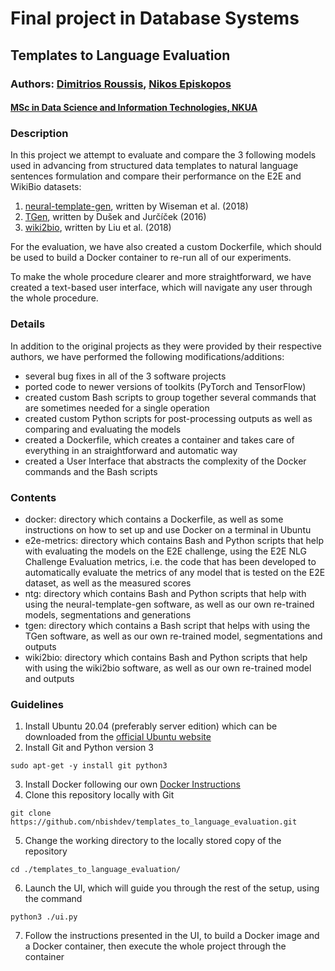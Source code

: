 # Final project in Database Systems
## Templates to Language Evaluation
### Authors: [Dimitrios Roussis](https://github.com/droussis/), [Nikos Episkopos](https://github.com/nbishdev/)
#### [MSc in Data Science and Information Technologies, NKUA](http://dsit.di.uoa.gr/)


### Description
In this project we attempt to evaluate and compare the 3 following models used in advancing from structured data templates to natural language sentences formulation and compare their performance on the E2E and WikiBio datasets:
1. [neural-template-gen](https://github.com/harvardnlp/neural-template-gen), written by Wiseman et al. (2018)
2. [TGen](https://github.com/UFAL-DSG/tgen), written by Dušek and Jurčíček (2016)
3. [wiki2bio](https://github.com/tyliupku/wiki2bio), written by Liu et al. (2018)

For the evaluation, we have also created a custom Dockerfile, which should be used to build a Docker container to re-run all of our experiments.

To make the whole procedure clearer and more straightforward, we have created a text-based user interface, which will navigate any user through the whole procedure.


### Details
In addition to the original projects as they were provided by their respective authors, we have performed the following modifications/additions:
- several bug fixes in all of the 3 software projects
- ported code to newer versions of toolkits (PyTorch and TensorFlow)
- created custom Bash scripts to group together several commands that are sometimes needed for a single operation
- created custom Python scripts for post-processing outputs as well as comparing and evaluating the models
- created a Dockerfile, which creates a container and takes care of everything in an straightforward and automatic way
- created a User Interface that abstracts the complexity of the Docker commands and the Bash scripts


### Contents
- docker: directory which contains a Dockerfile, as well as some instructions on how to set up and use Docker on a terminal in Ubuntu
- e2e-metrics: directory which contains Bash and Python scripts that help with evaluating the models on the E2E challenge, using the E2E NLG Challenge Evaluation metrics, i.e. the code that has been developed to automatically evaluate the metrics of any model that is tested on the E2E dataset, as well as the measured scores
- ntg: directory which contains Bash and Python scripts that help with using the neural-template-gen software, as well as our own re-trained models, segmentations and generations
- tgen: directory which contains a Bash script that helps with using the TGen software, as well as our own re-trained model, segmentations and outputs
- wiki2bio: directory which contains Bash and Python scripts that help with using the wiki2bio software, as well as our own re-trained model and outputs


### Guidelines
1. Install Ubuntu 20.04 (preferably server edition) which can be downloaded from the [official Ubuntu website](https://releases.ubuntu.com/focal/ubuntu-20.04.1-live-server-amd64.iso)
2. Install Git and Python version 3
```console
sudo apt-get -y install git python3
```
3. Install Docker following our own [Docker Instructions](docker/Readme.md)
4. Clone this repository locally with Git
```console
git clone https://github.com/nbishdev/templates_to_language_evaluation.git
```
5. Change the working directory to the locally stored copy of the repository
```console
cd ./templates_to_language_evaluation/
```
6. Launch the UI, which will guide you through the rest of the setup, using the command
```templates_to_language_evaluation
python3 ./ui.py
```
7. Follow the instructions presented in the UI, to build a Docker image and a Docker container, then execute the whole project through the container
